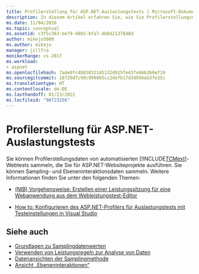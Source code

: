 ```yaml
---
title: Profilerstellung für ASP.NET-Auslastungstests | Microsoft-Dokumentation
description: In diesem Artikel erfahren Sie, wie Sie Profilerstellungsdaten von automatisierten Microsoft Test Manager-Webtests erfassen können, die für ASP.NET-Websiteprojekte durchgeführt werden.
ms.date: 11/04/2016
ms.topic: conceptual
ms.assetid: c3f5c363-be79-40b5-bfa7-db8d21378d8d
author: mikejo5000
ms.author: mikejo
manager: jillfra
monikerRange: vs-2017
ms.workload:
- aspnet
ms.openlocfilehash: 7ade0fc4b83832145132d925fe43feb6b3b0ef10
ms.sourcegitcommit: 18729d7c99c999865cc2defb17d3d956eb3fe35c
ms.translationtype: HT
ms.contentlocale: de-DE
ms.lasthandoff: 01/23/2021
ms.locfileid: "98723256"
---
```

# <a name="profile-aspnet-load-tests"></a>Profilerstellung für ASP.NET-Auslastungstests
Sie können Profilerstellungsdaten von automatisierten [!INCLUDE[TCMext](../misc/includes/tcmext_md.md)]-Webtests sammeln, die Sie für ASP.NET-Websiteprojekte ausführen. Sie können Sampling- und Ebeneninteraktionsdaten sammeln. Weitere Informationen finden Sie unter den folgenden Themen:

- [(NIB) Vorgehensweise: Erstellen einer Leistungssitzung für eine Webanwendung aus dem Webleistungstest-Editor](/previous-versions/ff356203(v=vs.100))

- [How to: Konfigurieren des ASP.NET-Profilers für Auslastungstests mit Testeinstellungen in Visual Studio](/previous-versions/dd504817(v=vs.140))

## <a name="see-also"></a>Siehe auch
- [Grundlagen zu Samplingdatenwerten](../profiling/understanding-sampling-data-values.md)
- [Verwenden von Leistungsregeln zur Analyse von Daten](../profiling/using-performance-rules-to-analyze-data.md)
- [Datenansichten der Samplingmethode](../profiling/profiler-sampling-method-data-views.md)
- [Ansicht „Ebeneninteraktionen“](../profiling/tier-interactions-view.md)